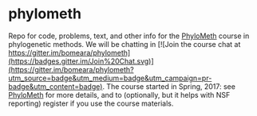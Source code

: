 # phylometh
Repo for code, problems, text, and other info for the [PhyloMeth](http://www.phylometh.org) course in phylogenetic methods. We will be chatting in [![Join the course chat at https://gitter.im/bomeara/phylometh](https://badges.gitter.im/Join%20Chat.svg)](https://gitter.im/bomeara/phylometh?utm_source=badge&utm_medium=badge&utm_campaign=pr-badge&utm_content=badge). The course started in Spring, 2017: see [PhyloMeth](http://www.phylometh.org) for more details, and to (optionally, but it helps with NSF reporting) register if you use the course materials.



